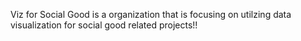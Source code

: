 Viz for Social Good is a organization that is focusing on utilzing data visualization for social good related projects!!
